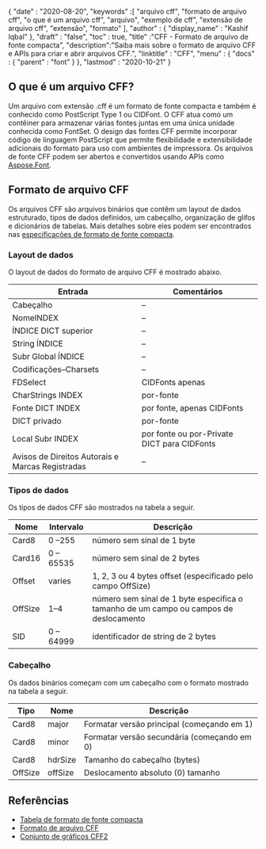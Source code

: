 {
  "date" : "2020-08-20",
  "keywords" :[ "arquivo cff", "formato de arquivo cff", "o que é um arquivo cff", "arquivo", "exemplo de cff", "extensão de arquivo cff", "extensão", "formato" ],
  "author" : {
    "display_name" : "Kashif Iqbal"
},
  "draft" : "false",
  "toc" : true,
  "title" :"CFF - Formato de arquivo de fonte compacta",
  "description":"Saiba mais sobre o formato de arquivo CFF e APIs para criar e abrir arquivos CFF.",
  "linktitle" : "CFF",
  "menu" : {
    "docs" : {
      "parent" : "font"
}
},
  "lastmod" : "2020-10-21"
}

## O que é um arquivo CFF?

Um arquivo com extensão .cff é um formato de fonte compacta e também é conhecido como PostScript Type 1 ou CIDFont. O CFF atua como um contêiner para armazenar várias fontes juntas em uma única unidade conhecida como FontSet. O design das fontes CFF permite incorporar código de linguagem PostScript que permite flexibilidade e extensibilidade adicionais do formato para uso com ambientes de impressora. Os arquivos de fonte CFF podem ser abertos e convertidos usando APIs como [Aspose.Font](https://products.aspose.com/font).

## Formato de arquivo CFF

Os arquivos CFF são arquivos binários que contêm um layout de dados estruturado, tipos de dados definidos, um cabeçalho, organização de glifos e dicionários de tabelas. Mais detalhes sobre eles podem ser encontrados nas [especificações de formato de fonte compacta](https://learn.microsoft.com/en-us/typography/opentype/spec/cff).

### Layout de dados
O layout de dados do formato de arquivo CFF é mostrado abaixo.

|Entrada|Comentários|
---|---|
|Cabeçalho|–|
|NomeINDEX|–|
|ÍNDICE DICT superior|–|
|String ÍNDICE|–|
|Subr Global ÍNDICE|–|
|Codificações–Charsets|–|
|FDSelect|CIDFonts apenas|
|CharStrings INDEX|por-fonte|
|Fonte DICT INDEX|por fonte, apenas CIDFonts|
|DICT privado|por-fonte|
|Local Subr INDEX|por fonte ou por-Private DICT para CIDFonts|
|Avisos de Direitos Autorais e Marcas Registradas|–|

### Tipos de dados

Os tipos de dados CFF são mostrados na tabela a seguir.

|Nome|Intervalo|Descrição|
---|---|---|
|Card8|0 –255|número sem sinal de 1 byte|
|Card16|0 – 65535|número sem sinal de 2 bytes|
|Offset|varies|1, 2, 3 ou 4 bytes offset (especificado pelo campo OffSize)|
|OffSize|1–4|número sem sinal de 1 byte especifica o tamanho de um campo ou campos de deslocamento|
|SID|0 – 64999|identificador de string de 2 bytes|

### Cabeçalho

Os dados binários começam com um cabeçalho com o formato mostrado na tabela a seguir.

|Tipo|Nome|Descrição|
---|---|---|
|Card8|major|Formatar versão principal (começando em 1)|
|Card8|minor|Formatar versão secundária (começando em 0)|
|Card8|hdrSize| Tamanho do cabeçalho (bytes)|
|OffSize|offSize|Deslocamento absoluto (0) tamanho|

## Referências

* [Tabela de formato de fonte compacta](https://learn.microsoft.com/en-us/typography/opentype/spec/cff)
* [Formato de arquivo CFF](https://adobe-type-tools.github.io/font-tech-notes/pdfs/5176.CFF.pdf)
* [Conjunto de gráficos CFF2](https://learn.microsoft.com/en-us/typography/opentype/spec/cff2charstr)


